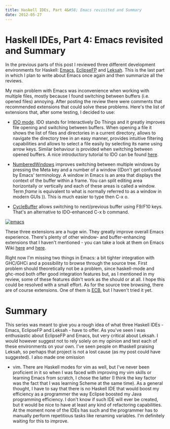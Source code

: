 ```yaml
---
title: Haskell IDEs, Part 4&#58; Emacs revisited and Summary
date: 2012-05-27
---
```


Haskell IDEs, Part 4: Emacs revisited and Summary
=================================================

In the previous parts of this post I reviewed three different development
environments for Haskell: [Emacs](2012-05-13-haskell-ide-emacs/),
[EclipseFP](2012-05-18-haskell-ides-part-2-eclipsefp/) and
[Leksah](2012-05-25-haskell-ide-leksah/).  This is the last part in which I plan
to write about Emacs once again and then summarize all the reviews.

My main problem with Emacs was inconvenience when working with multiple files,
mostly because I found switching between buffers (i.e. opened files)
annoying. After posting the review there were comments that recommended
extensions that could solve these problems.  Here's the list of extensions that,
after some testing, I decided to use:

  * [IDO mode](http://emacswiki.org/emacs/InteractivelyDoThings). IDO stands for
    Interactively Do Things and it greatly improves file opening and switching
    between buffers. When opening a file it shows the list of files and
    directories in a current directory, allows to navigate the directory tree in
    an easy manner, provides intuitive filtering capabilities and allows to
    select a file easily by selecting its name using arrow keys. Similar
    behaviour is provided when switching between opened buffers. A nice
    introductory tutorial to IDO can be found
    [here](http://www.masteringemacs.org/articles/2010/10/10/introduction-to-ido-mode/).

  * [NumberedWindows](http://www.emacswiki.org/emacs/NumberedWindows) improves
    switching between multiple windows by pressing the Meta key and a number of
    a window ((Don't get confused by Emacs' terminology. A window in Emacs is an
    area that displays the context of the buffer within a frame. You can split
    editing area horizontally or vertically and each of these areas is called a
    window. Term _frame_ is equivalent to what is normally referred to as a
    window in modern GUIs )). This is much easier to type then C-x o.

  * [CycleBuffer](http://www.emacswiki.org/emacs/CycleBuffer) allows switching
    to next/previous buffer using F9/F10 keys. That's an alternative to
    IDO-enhanced C-x b command.

[![](images/emacs1-1024x640.png "emacs")](images/emacs1.png)

These three extensions are a huge win. They greatly improve overall Emacs
experience. There's plenty of other window- and buffer-enhancing extensions that
I haven't mentioned - you can take a look at them on Emacs Wiki
[here](http://emacswiki.org/emacs/CategoryWindows) and
[here](http://emacswiki.org/emacs/SwitchingBuffers).

Right now I'm missing two things in Emacs: a bit tighter integration with
GHC/GHCi and a possibility to browse through the source tree. First problem
should theoretically not be a problem, since haskell-mode and ghc-mod both offer
good integration features but, as I mentioned in my review, some of these
features didn't work as the should or at all. I hope this could be resolved with
a small effort. As for the source tree browsing, there are of course
extensions. One of them is [ECB](http://ecb.sourceforge.net/), but I haven't
tried it yet.

Summary
=======

This series was meant to give you a rough idea of what three Haskell IDEs -
Emacs, EclipseFP and Leksah - have to offer.  As you've seen I was enthusiastic
about EclipseFP and Emacs, but very critical about Leksah. I would however
suggest not to rely solely on my opinion and test each of these environments on
your own. I've seen people on #haskell praising Leksah, so perhaps that project
is not a lost cause (as my post could have suggested). I also made one omission
- vim. There are Haskell modes for vim as well, but I've never been proficient
in it so when I was faced with improving my vim skills or learning Emacs from
scratch, I chose the latter (I think the key factor was the fact that I was
learning Scheme at the same time). As a general thought, I have to say that
there is no Haskell IDE that would boost my efficiency as a programmer the way
Eclipse boosted my Java programming efficiency. I don't know if such IDE will
ever be created, but it would be nice to have at least any kind of refactoring
capabilities. At the moment none of the IDEs has such and the programmer has to
manually perform repetitious tasks like renaming variables. I'm definitely
waiting for this to improve.

